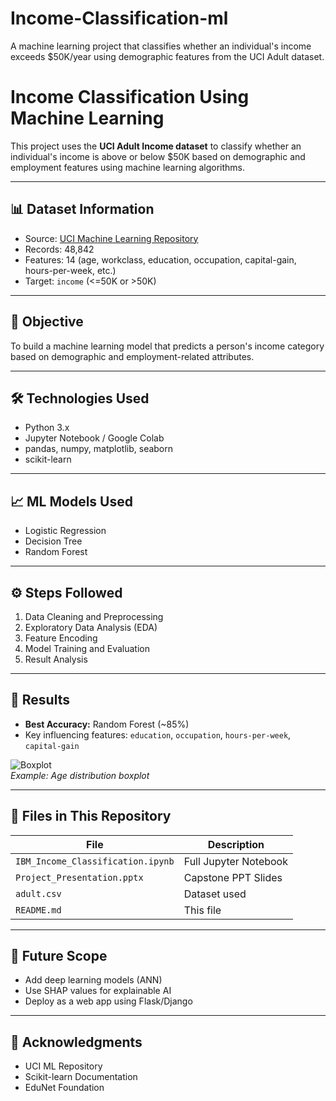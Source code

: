 # Income-Classification-ml
A machine learning project that classifies whether an individual's income exceeds $50K/year using demographic features from the UCI Adult dataset.


# Income Classification Using Machine Learning

This project uses the **UCI Adult Income dataset** to classify whether an individual's income is above or below $50K based on demographic and employment features using machine learning algorithms.

---

## 📊 Dataset Information

- Source: [UCI Machine Learning Repository](https://archive.ics.uci.edu/ml/datasets/adult)
- Records: 48,842
- Features: 14 (age, workclass, education, occupation, capital-gain, hours-per-week, etc.)
- Target: `income` (<=50K or >50K)

---

## 🧠 Objective

To build a machine learning model that predicts a person's income category based on demographic and employment-related attributes.

---

## 🛠️ Technologies Used

- Python 3.x
- Jupyter Notebook / Google Colab
- pandas, numpy, matplotlib, seaborn
- scikit-learn

---

## 📈 ML Models Used

- Logistic Regression
- Decision Tree
- Random Forest

---

## ⚙️ Steps Followed

1. Data Cleaning and Preprocessing
2. Exploratory Data Analysis (EDA)
3. Feature Encoding
4. Model Training and Evaluation
5. Result Analysis

---

## 🏁 Results

- **Best Accuracy:** Random Forest (~85%)
- Key influencing features: `education`, `occupation`, `hours-per-week`, `capital-gain`

![Boxplot](images/boxplot_age.png)  
*Example: Age distribution boxplot*

---

## 📁 Files in This Repository

| File | Description |
|------|-------------|
| `IBM_Income_Classification.ipynb` | Full Jupyter Notebook |
| `Project_Presentation.pptx` | Capstone PPT Slides |
| `adult.csv` | Dataset used |
| `README.md` | This file |

---

## 📌 Future Scope

- Add deep learning models (ANN)
- Use SHAP values for explainable AI
- Deploy as a web app using Flask/Django

---

## 🙏 Acknowledgments

- UCI ML Repository
- Scikit-learn Documentation
- EduNet Foundation 


